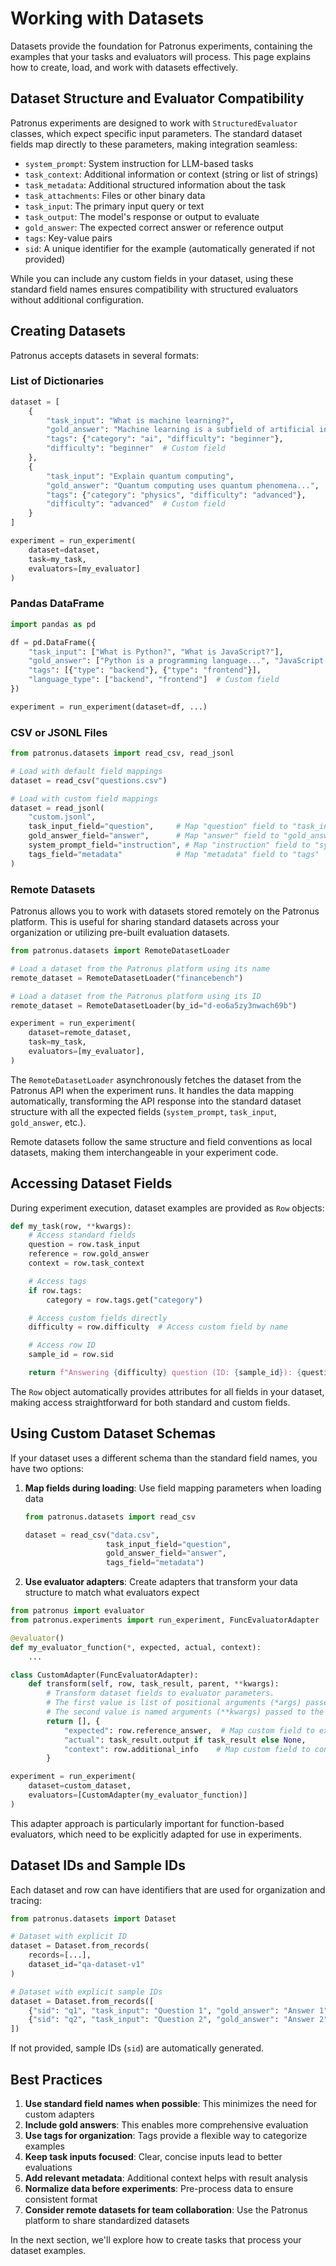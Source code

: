 # Working with Datasets

Datasets provide the foundation for Patronus experiments, containing the examples that your tasks and evaluators will process. This page explains how to create, load, and work with datasets effectively.

## Dataset Structure and Evaluator Compatibility

Patronus experiments are designed to work with `StructuredEvaluator` classes, which expect specific input parameters. The standard dataset fields map directly to these parameters, making integration seamless:

- `system_prompt`: System instruction for LLM-based tasks
- `task_context`: Additional information or context (string or list of strings)
- `task_metadata`: Additional structured information about the task
- `task_attachments`: Files or other binary data
- `task_input`: The primary input query or text
- `task_output`: The model's response or output to evaluate
- `gold_answer`: The expected correct answer or reference output
- `tags`: Key-value pairs
- `sid`: A unique identifier for the example (automatically generated if not provided)

While you can include any custom fields in your dataset, using these standard field names ensures compatibility with structured evaluators without additional configuration.

## Creating Datasets

Patronus accepts datasets in several formats:

### List of Dictionaries

```python
dataset = [
    {
        "task_input": "What is machine learning?",
        "gold_answer": "Machine learning is a subfield of artificial intelligence...",
        "tags": {"category": "ai", "difficulty": "beginner"},
        "difficulty": "beginner"  # Custom field
    },
    {
        "task_input": "Explain quantum computing",
        "gold_answer": "Quantum computing uses quantum phenomena...",
        "tags": {"category": "physics", "difficulty": "advanced"},
        "difficulty": "advanced"  # Custom field
    }
]

experiment = run_experiment(
    dataset=dataset,
    task=my_task,
    evaluators=[my_evaluator]
)
```

### Pandas DataFrame

```python
import pandas as pd

df = pd.DataFrame({
    "task_input": ["What is Python?", "What is JavaScript?"],
    "gold_answer": ["Python is a programming language...", "JavaScript is a programming language..."],
    "tags": [{"type": "backend"}, {"type": "frontend"}],
    "language_type": ["backend", "frontend"]  # Custom field
})

experiment = run_experiment(dataset=df, ...)
```

### CSV or JSONL Files

```python
from patronus.datasets import read_csv, read_jsonl

# Load with default field mappings
dataset = read_csv("questions.csv")

# Load with custom field mappings
dataset = read_jsonl(
    "custom.jsonl",
    task_input_field="question",     # Map "question" field to "task_input"
    gold_answer_field="answer",      # Map "answer" field to "gold_answer"
    system_prompt_field="instruction", # Map "instruction" field to "system_prompt"
    tags_field="metadata"            # Map "metadata" field to "tags"
)
```

### Remote Datasets

Patronus allows you to work with datasets stored remotely on the Patronus platform. This is useful for sharing standard datasets across your organization or utilizing pre-built evaluation datasets.

```python
from patronus.datasets import RemoteDatasetLoader

# Load a dataset from the Patronus platform using its name
remote_dataset = RemoteDatasetLoader("financebench")

# Load a dataset from the Patronus platform using its ID
remote_dataset = RemoteDatasetLoader(by_id="d-eo6a5zy3nwach69b")

experiment = run_experiment(
    dataset=remote_dataset,
    task=my_task,
    evaluators=[my_evaluator],
)
```

The `RemoteDatasetLoader` asynchronously fetches the dataset from the Patronus API when the experiment runs. It handles the data mapping automatically, transforming the API response into the standard dataset structure with all the expected fields (`system_prompt`, `task_input`, `gold_answer`, etc.).

Remote datasets follow the same structure and field conventions as local datasets, making them interchangeable in your experiment code.

## Accessing Dataset Fields

During experiment execution, dataset examples are provided as `Row` objects:

```python
def my_task(row, **kwargs):
    # Access standard fields
    question = row.task_input
    reference = row.gold_answer
    context = row.task_context

    # Access tags
    if row.tags:
        category = row.tags.get("category")

    # Access custom fields directly
    difficulty = row.difficulty  # Access custom field by name

    # Access row ID
    sample_id = row.sid

    return f"Answering {difficulty} question (ID: {sample_id}): {question}"
```

The `Row` object automatically provides attributes for all fields in your dataset, making access straightforward for both standard and custom fields.

## Using Custom Dataset Schemas

If your dataset uses a different schema than the standard field names, you have two options:

1. **Map fields during loading**: Use field mapping parameters when loading data

   ```python
   from patronus.datasets import read_csv

   dataset = read_csv("data.csv",
                     task_input_field="question",
                     gold_answer_field="answer",
                     tags_field="metadata")
   ```

1. **Use evaluator adapters**: Create adapters that transform your data structure to match what evaluators expect

```python
from patronus import evaluator
from patronus.experiments import run_experiment, FuncEvaluatorAdapter

@evaluator()
def my_evaluator_function(*, expected, actual, context):
    ...

class CustomAdapter(FuncEvaluatorAdapter):
    def transform(self, row, task_result, parent, **kwargs):
        # Transform dataset fields to evaluator parameters.
        # The first value is list of positional arguments (*args) passed to the evaluator function.
        # The second value is named arguments (**kwargs) passed to the evaluator function.
        return [], {
            "expected": row.reference_answer,  # Map custom field to expected parameter
            "actual": task_result.output if task_result else None,
            "context": row.additional_info    # Map custom field to context parameter
        }

experiment = run_experiment(
    dataset=custom_dataset,
    evaluators=[CustomAdapter(my_evaluator_function)]
)
```

This adapter approach is particularly important for function-based evaluators, which need to be explicitly adapted for use in experiments.

## Dataset IDs and Sample IDs

Each dataset and row can have identifiers that are used for organization and tracing:

```python
from patronus.datasets import Dataset

# Dataset with explicit ID
dataset = Dataset.from_records(
    records=[...],
    dataset_id="qa-dataset-v1"
)

# Dataset with explicit sample IDs
dataset = Dataset.from_records([
    {"sid": "q1", "task_input": "Question 1", "gold_answer": "Answer 1"},
    {"sid": "q2", "task_input": "Question 2", "gold_answer": "Answer 2"}
])
```

If not provided, sample IDs (`sid`) are automatically generated.

## Best Practices

1. **Use standard field names when possible**: This minimizes the need for custom adapters
1. **Include gold answers**: This enables more comprehensive evaluation
1. **Use tags for organization**: Tags provide a flexible way to categorize examples
1. **Keep task inputs focused**: Clear, concise inputs lead to better evaluations
1. **Add relevant metadata**: Additional context helps with result analysis
1. **Normalize data before experiments**: Pre-process data to ensure consistent format
1. **Consider remote datasets for team collaboration**: Use the Patronus platform to share standardized datasets

In the next section, we'll explore how to create tasks that process your dataset examples.
